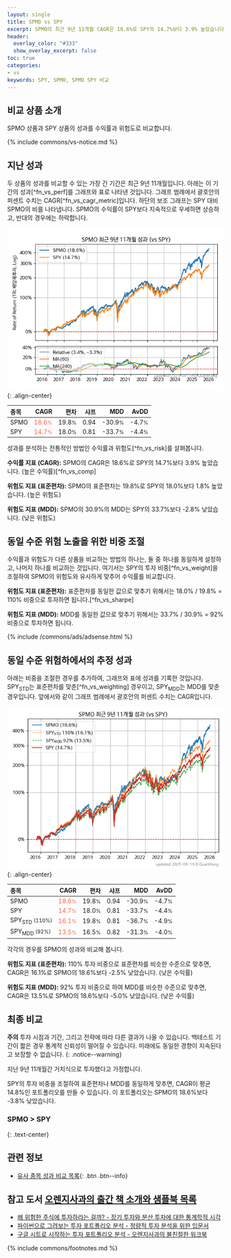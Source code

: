 ```yaml
---
layout: single
title: SPMO vs SPY
excerpt: SPMO의 최근 9년 11개월 CAGR은 18.6%로 SPY의 14.7%보다 3.9% 높았습니다.
header:
  overlay_color: "#333"
  show_overlay_excerpt: false
toc: true
categories:
- vs
keywords: SPY, SPMO, SPMO SPY 비교
---
```


## 비교 상품 소개


SPMO 상품과 SPY 상품의 성과를 수익률과 위험도로 비교합니다.





{% include commons/vs-notice.md %}

## 지난 성과

두 상품의 성과를 비교할 수 있는 가장 긴 기간은 최근 9년 11개월입니다. 아래는 이 기간의 성과[^fn_vs_perf]를 그래프와 표로 나타낸 것입니다.
그래프 범례에서 괄호안의 퍼센트 수치는 CAGR[^fn_vs_cagr_metric]입니다.
하단의 보조 그래프는 SPY 대비 SPMO의 비를 나타냅니다.
SPMO의 수익률이 SPY보다 지속적으로 우세하면 상승하고, 반대의 경우에는 하락합니다.

![SPMO](/vs/images/spmo-vs-spy_dual.png){: .align-center}

| **종목** | **CAGR** | **편차** | **샤프** | **MDD** | **AvDD** |
| :------------ | ------: | -----------: | -------: | ------: | -------: |
| SPMO | <span style="color: tomato">18.6<small>%</small></span> | 19.8<small>%</small> | 0.94 | -30.9<small>%</small> | -4.7<small>%</small> |
| SPY | <span style="color: tomato">14.7<small>%</small></span> | 18.0<small>%</small> | 0.81 | -33.7<small>%</small> | -4.4<small>%</small> |

<!-- more -->


성과를 분석하는 전통적인 방법인 수익률과 위험도[^fn_vs_risk]를 살펴봅니다.

**수익률 지표 (CAGR):** SPMO의 CAGR은 18.6%로 SPY의 14.7%보다 3.9% 높았습니다. (높은 수익률)[^fn_vs_comp]

**위험도 지표 (표준편차):** SPMO의 표준편차는 19.8%로 SPY의 18.0%보다 1.8% 높았습니다. (높은 위험도)

**위험도 지표 (MDD):** SPMO의 30.9%의 MDD는 SPY의 33.7%보다 -2.8% 낮았습니다. (낮은 위험도)



## 동일 수준 위험 노출을 위한 비중 조절

수익률과 위험도가 다른 상품을 비교하는 방법의 하나는, 둘 중 하나를 동일하게 설정하고, 나머지 하나를 비교하는 것입니다.
여기서는 SPY의 투자 비중[^fn_vs_weight]을 조절하여 SPMO의 위험도와 유사하게 맞추어 수익률를 비교합니다.

**위험도 지표 (표준편차):** 표준편차를 동일한 값으로 맞추기 위해서는 18.0% / 19.8% = 110% 비중으로 투자하면 됩니다.[^fn_vs_sharpe]

**위험도 지표 (MDD):** MDD를 동일한 값으로 맞추기 위해서는 33.7% / 30.9% = 92% 비중으로 투자하면 됩니다.


{% include /commons/ads/adsense.html %}



## 동일 수준 위험하에서의 추정 성과

아래는 비중을 조절한 경우를 추가하여, 그래프와 표에 성과를 기록한 것입니다.
SPY<sub>STD</sub>는 표준편차를 맞춘[^fn_vs_weighting] 경우이고, SPY<sub>MDD</sub>는 MDD를 맞춘 경우입니다.
앞에서와 같이 그래프 범례에서 괄호안의 퍼센트 수치는 CAGR입니다.


![SPMO](/vs/images/spmo-vs-spy.png){: .align-center}



| **종목** | **CAGR** | **편차** | **샤프** | **MDD** | **AvDD** |
| :------------ | ------: | -----------: | -------: | ------: | -------: |
| SPMO | <span style="color: tomato">18.6<small>%</small></span> | 19.8<small>%</small> | 0.94 | -30.9<small>%</small> | -4.7<small>%</small> |
| SPY | <span style="color: tomato">14.7<small>%</small></span> | 18.0<small>%</small> | 0.81 | -33.7<small>%</small> | -4.4<small>%</small> |
| SPY<sub>STD</sub> <small>(110%)</small> | <span style="color: tomato">16.1<small>%</small></span> | 19.8<small>%</small> | 0.81 | -36.7<small>%</small> | -4.9<small>%</small> |
| SPY<sub>MDD</sub> <small>(92%)</small> | <span style="color: tomato">13.5<small>%</small></span> | 16.5<small>%</small> | 0.82 | -31.3<small>%</small> | -4.0<small>%</small> |



각각의 경우를 SPMO의 성과와 비교해 봅니다.

**위험도 지표 (표준편차):** 110% 투자 비중으로 표준편차를 비슷한 수준으로 맞추면, CAGR은 16.1%로 SPMO의 18.6%보다 -2.5% 낮았습니다. (낮은 수익률)

**위험도 지표 (MDD):** 92% 투자 비중으로 하여 MDD를 비슷한 수준으로 맞추면, CAGR은 13.5%로 SPMO의 18.6%보다 -5.0% 낮았습니다. (낮은 수익률)




## 최종 비교

**주의** 투자 시점과 기간, 그리고 전략에 따라 다른 결과가 나올 수 있습니다. 백테스트 기간이 짧은 경우 통계적 신뢰성이 떨어질 수 있습니다. 미래에도 동일한 경향이 지속된다고 보장할 수 없습니다.
{: .notice--warning}

지난 9년 11개월간 거치식으로 투자했다고 가정합니다.

SPY의 투자 비중을 조절하여 표준편차나 MDD를 동일하게 맞추면, CAGR이 평균 14.8%인 포트폴리오를 만들 수 있습니다.
이 포트폴리오는 SPMO의 18.6%보다 -3.8% 낮았습니다.

### SPMO &gt; SPY
{: .text-center}


## 관련 정보

- [유사 종목 성과 비교 목록](/vs/){: .btn .btn--info}


## 참고 도서 [오렌지사과의 출간 책 소개와 샘플북 목록](https://kongdori.tistory.com/691)

- [왜 위험한 주식에 투자하라는 걸까? - 장기 투자와 분산 투자에 대한 통계학적 시각](https://kongdori.tistory.com/421)
- [파이썬으로 그려보는 투자 포트폴리오 분석  - 정량적 투자 분석을 위한 입문서](https://kongdori.tistory.com/643)
- [구글 시트로 시작하는 투자 포트폴리오 분석 - 오렌지사과의 불친절한 워크북](https://kongdori.tistory.com/449)

{% include commons/footnotes.md %}